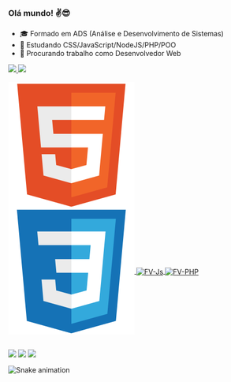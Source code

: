 ### Olá mundo! ✌😎

- 🎓 Formado em ADS (Análise e Desenvolvimento de Sistemas)
- 🌱 Estudando CSS/JavaScript/NodeJS/PHP/POO 
- 👀 Procurando trabalho como Desenvolvedor Web

<div>
 <a href="https://github.com/felipevianaa7" >
 <img altura="180em" src="https://github-readme-stats.vercel.app/api?username=felipevianaa7&show_icons=true&theme=dracula&include_all_commits=true&count_private=true"/>
 <img altura="180em" src="https://github-readme-stats.vercel.app/api/top-langs/?username=felipevianaa7&layout=compact&langs_count=7&theme=dracula"/>
</div>
  
 <div style="display: inline_block"><br>
 <img align="center" alt="FV-HTML" altura="30" largura="40" src="https://raw.githubusercontent.com/devicons/devicon/master/icons/html5/html5-original.svg">
 <img align="center" alt="FV-CSS" altura="30" largura="40" src="https://raw.githubusercontent.com/devicons/devicon/master/icons/css3/css3-original.svg">
 <img align="center" alt="FV-Js" altura="30" largura="40" src="https://cdn.jsdelivr.net/gh/devicons/devicon/icons/javascript/javascript-original.svg">
 <img align="center" alt="FV-PHP" altura="30" largura="40" src="https://cdn.jsdelivr.net/gh/devicons/devicon/icons/php/php-original.svg"> 
</div>
  
  ##
  
  <div>    
  <a href="https://instagram.com/felipevianaa7" target="_blank"><img src="https://img.shields.io/badge/-Instagram-%23E4405F?style=for-the-badge&logo=instagram&logoColor=white" target="_blank"></a>
  <a href = "mailto:ribeiroer13@gmail.com"><img src="https://img.shields.io/badge/-Gmail-%23333?style=for-the-badge&logo=gmail&logoColor=white" target="_blank"></a>
  <a href="https://www.linkedin.com/in/felipe-viana-ti/" target="_blank"><img src="https://img.shields.io/badge/-LinkedIn-%230077B5?style=for-the-badge&logo=linkedin&logoColor=white" target="_blank"></a> 
  </div>
  
  ![Snake animation](felipevianaa7)



